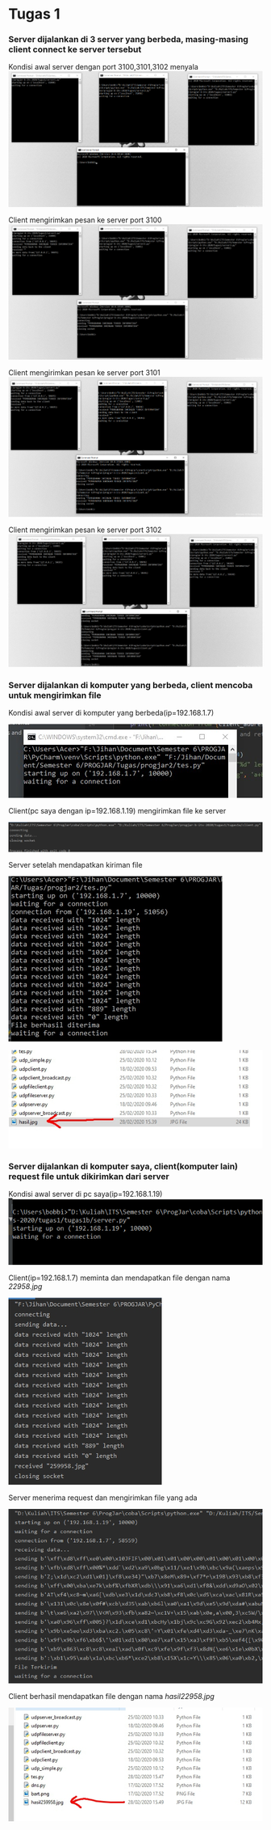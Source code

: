 # Tugas 1
### Server dijalankan di 3 server yang berbeda, masing-masing client connect ke server tersebut
Kondisi awal server dengan port 3100,3101,3102 menyala
![Kondisi Awal](Foto/kondisi_awal.png)

Client mengirimkan pesan ke server port 3100
![3100](Foto/3100.png)

Client mengirimkan pesan ke server port 3101
![3101](Foto/3101.png)

Client mengirimkan pesan ke server port 3102
![3101](Foto/3102.png)

### Server dijalankan di komputer yang berbeda, client mencoba untuk mengirimkan file
Kondisi awal server di komputer yang berbeda(ip=192.168.1.7)

![server_awal_1a](Foto/1a_server_awal.jpg)

Client(pc saya dengan ip=192.168.1.19) mengirimkan file ke server

![client_1a](Foto/1a_client.png)

Server setelah mendapatkan kiriman file

![server_akhir_1a](Foto/1a_server_sent.jpg)

![file_1a](Foto/1a_file_hasil.jpg)

### Server dijalankan di komputer saya, client(komputer lain) request file untuk dikirimkan dari server
Kondisi awal server di pc saya(ip=192.168.1.19)
![server_awal_1b](Foto/1b_server_awal.png) 

Client(ip=192.168.1.7) meminta dan mendapatkan file dengan nama *22958.jpg*

![client_1b](Foto/1b_client.jpg)

Server menerima request dan mengirimkan file yang ada

![server_akhir_1b](Foto/1b_server_hasil.png)

Client berhasil mendapatkan file dengan nama *hasil22958.jpg*

![file_hasil_1b](Foto/1b_file_hasil.jpg)